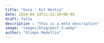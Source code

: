 ```yaml
---
title: "Guia : Kit Hestia"
date: 2024-04-14T11:22:16+06:00
draft: false
description : "this is a meta description"
image: "images/blog/post-3.webp"
author: "Olimpo Medellin"
---
```


